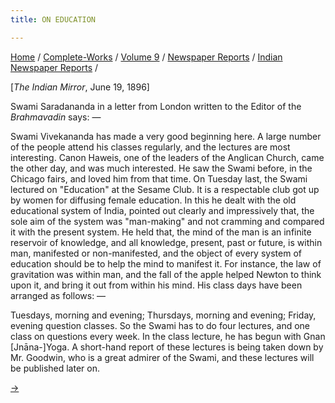 ```yaml
---
title: ON EDUCATION

---
```



[Home](../../../../index.htm) /
[Complete-Works](../../../complete_works.htm) / [Volume
9](../../volume_9_contents.htm) / [Newspaper
Reports](../newspaper_reports_contents.htm) / [Indian Newspaper
Reports](indian_newspaper_contents.htm) /



\[*The Indian Mirror*, June 19, 1896\]

Swami Saradananda in a letter from London written to the Editor of the
*Brahmavadin* says: —

Swami Vivekananda has made a very good beginning here. A large number of
the people attend his classes regularly, and the lectures are most
interesting. Canon Haweis, one of the leaders of the Anglican Church,
came the other day, and was much interested. He saw the Swami before, in
the Chicago fairs, and loved him from that time. On Tuesday last, the
Swami lectured on "Education" at the Sesame Club. It is a respectable
club got up by women for diffusing female education. In this he dealt
with the old educational system of India, pointed out clearly and
impressively that, the sole aim of the system was "man-making" and not
cramming and compared it with the present system. He held that, the mind
of the man is an infinite reservoir of knowledge, and all knowledge,
present, past or future, is within man, manifested or non-manifested,
and the object of every system of education should be to help the mind
to manifest it. For instance, the law of gravitation was within man, and
the fall of the apple helped Newton to think upon it, and bring it out
from within his mind. His class days have been arranged as follows: —

Tuesdays, morning and evening; Thursdays, morning and evening; Friday,
evening question classes. So the Swami has to do four lectures, and one
class on questions every week. In the class lecture, he has begun with
Gnan \[Jnāna-\]Yoga. A short-hand report of these lectures is being
taken down by Mr. Goodwin, who is a great admirer of the Swami, and
these lectures will be published later on.

[→](11_the_brahmavadin_jul_18_1896.htm)


